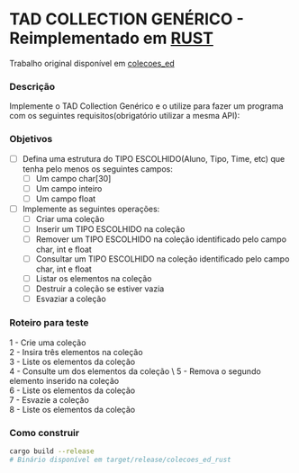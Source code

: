 # TAD COLLECTION GENÉRICO - Reimplementado em [RUST](https://www.rust-lang.org)
Trabalho original disponível em [colecoes_ed](https://github.com/uotlaf/colecoes_ed/)

### Descrição
Implemente o TAD Collection Genérico e o utilize para fazer um programa com os seguintes requisitos(obrigatório utilizar a mesma API):

### Objetivos
- [ ] Defina uma estrutura do TIPO ESCOLHIDO(Aluno, Tipo, Time, etc) que tenha pelo menos os seguintes campos:
  - [ ] Um campo char[30]
  - [ ] Um campo inteiro
  - [ ] Um campo float
- [ ] Implemente as seguintes operações:
  - [ ] Criar uma coleção
  - [ ] Inserir um TIPO ESCOLHIDO na coleção
  - [ ] Remover um TIPO ESCOLHIDO na coleção identificado pelo campo char, int e float
  - [ ] Consultar um TIPO ESCOLHIDO na coleção identificado pelo campo char, int e float
  - [ ] Listar os elementos na coleção
  - [ ] Destruir a coleção se estiver vazia
  - [ ] Esvaziar a coleção

### Roteiro para teste
1 - Crie uma coleção \
2 - Insira três elementos na coleção \
3 - Liste os elementos da coleção \
4 - Consulte um dos elementos da coleção \ 
5 - Remova o segundo elemento inserido na coleção \
6 - Liste os elementos da coleção \
7 - Esvazie a coleção \
8 - Liste os elementos da coleção

### Como construir
```sh 
cargo build --release
# Binário disponível em target/release/colecoes_ed_rust
```
